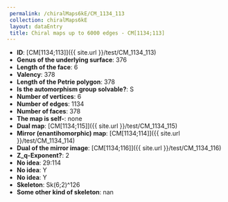 ```yaml
--- 
 permalink: /chiralMaps6kE/CM_1134_113 
 collection: chiralMaps6kE
 layout: dataEntry
 title: Chiral maps up to 6000 edges - CM[1134;113]
---
```


- **ID**: [CM[1134;113]]({{ site.url }}/test/CM_1134_113)
- **Genus of the underlying surface**: 376
- **Length of the face**: 6
- **Valency**: 378
- **Length of the Petrie polygon**: 378
- **Is the automorphism group solvable?**: S
- **Number of vertices**: 6
- **Number of edges**: 1134
- **Number of faces**: 378
- **The map is self-**: none
- **Dual map**: [CM[1134;115]]({{ site.url }}/test/CM_1134_115)
- **Mirror (enantihomorphic) map**: [CM[1134;114]]({{ site.url }}/test/CM_1134_114)
- **Dual of the mirror image**: [CM[1134;116]]({{ site.url }}/test/CM_1134_116)
- **Z_q-Exponent?**: 2
- **No idea**:  29:114
- **No idea**: Y
- **No idea**: Y
- **Skeleton**: Sk(6;2)^126
- **Some other kind of skeleton**: nan

